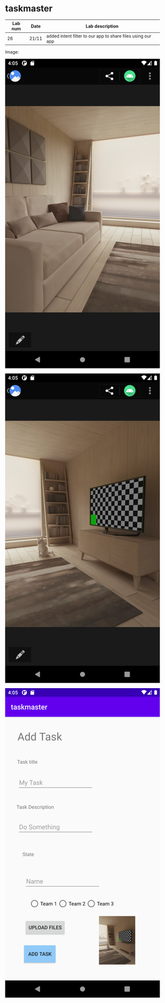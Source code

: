 # taskmaster



Lab num|Date|Lab description
---|---|---
26|21/11| added intent filter to our app to share files using our app

Image:


![img1](./lab-41-img/Screenshot_1637503528.png)

![img2](./lab-41-img/Screenshot_1637503540.png)

![img3](./lab-41-img/Screenshot_1637503544.png)











